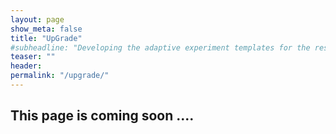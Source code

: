```yaml
---
layout: page
show_meta: false
title: "UpGrade"
#subheadline: "Developing the adaptive experiment templates for the researchers"
teaser: ""
header:
permalink: "/upgrade/"
---
```

## This page is coming soon ....